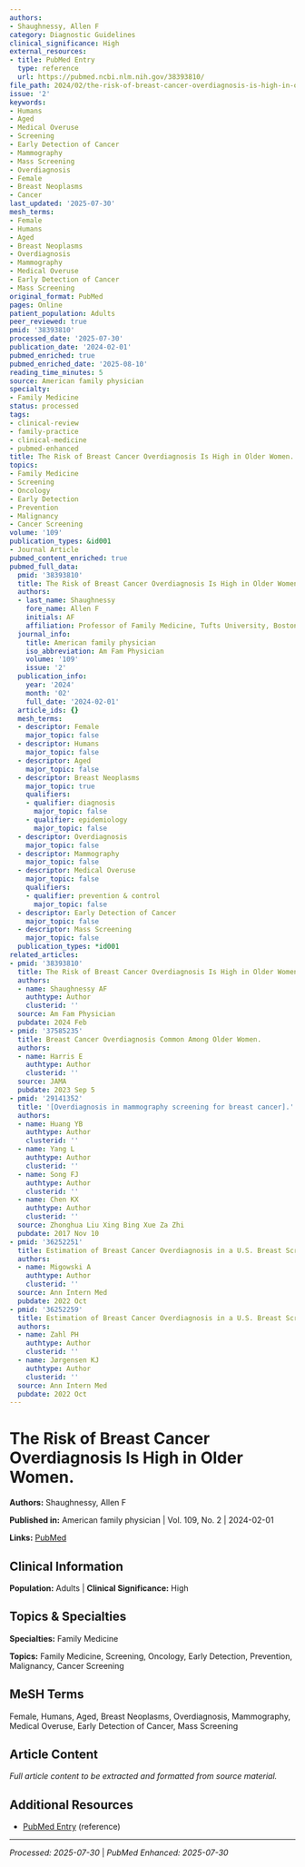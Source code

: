 ```yaml
---
authors:
- Shaughnessy, Allen F
category: Diagnostic Guidelines
clinical_significance: High
external_resources:
- title: PubMed Entry
  type: reference
  url: https://pubmed.ncbi.nlm.nih.gov/38393810/
file_path: 2024/02/the-risk-of-breast-cancer-overdiagnosis-is-high-in-older-wom.md
issue: '2'
keywords:
- Humans
- Aged
- Medical Overuse
- Screening
- Early Detection of Cancer
- Mammography
- Mass Screening
- Overdiagnosis
- Female
- Breast Neoplasms
- Cancer
last_updated: '2025-07-30'
mesh_terms:
- Female
- Humans
- Aged
- Breast Neoplasms
- Overdiagnosis
- Mammography
- Medical Overuse
- Early Detection of Cancer
- Mass Screening
original_format: PubMed
pages: Online
patient_population: Adults
peer_reviewed: true
pmid: '38393810'
processed_date: '2025-07-30'
publication_date: '2024-02-01'
pubmed_enriched: true
pubmed_enriched_date: '2025-08-10'
reading_time_minutes: 5
source: American family physician
specialty:
- Family Medicine
status: processed
tags:
- clinical-review
- family-practice
- clinical-medicine
- pubmed-enhanced
title: The Risk of Breast Cancer Overdiagnosis Is High in Older Women.
topics:
- Family Medicine
- Screening
- Oncology
- Early Detection
- Prevention
- Malignancy
- Cancer Screening
volume: '109'
publication_types: &id001
- Journal Article
pubmed_content_enriched: true
pubmed_full_data:
  pmid: '38393810'
  title: The Risk of Breast Cancer Overdiagnosis Is High in Older Women.
  authors:
  - last_name: Shaughnessy
    fore_name: Allen F
    initials: AF
    affiliation: Professor of Family Medicine, Tufts University, Boston, Mass.
  journal_info:
    title: American family physician
    iso_abbreviation: Am Fam Physician
    volume: '109'
    issue: '2'
  publication_info:
    year: '2024'
    month: '02'
    full_date: '2024-02-01'
  article_ids: {}
  mesh_terms:
  - descriptor: Female
    major_topic: false
  - descriptor: Humans
    major_topic: false
  - descriptor: Aged
    major_topic: false
  - descriptor: Breast Neoplasms
    major_topic: true
    qualifiers:
    - qualifier: diagnosis
      major_topic: false
    - qualifier: epidemiology
      major_topic: false
  - descriptor: Overdiagnosis
    major_topic: false
  - descriptor: Mammography
    major_topic: false
  - descriptor: Medical Overuse
    major_topic: false
    qualifiers:
    - qualifier: prevention & control
      major_topic: false
  - descriptor: Early Detection of Cancer
    major_topic: false
  - descriptor: Mass Screening
    major_topic: false
  publication_types: *id001
related_articles:
- pmid: '38393810'
  title: The Risk of Breast Cancer Overdiagnosis Is High in Older Women.
  authors:
  - name: Shaughnessy AF
    authtype: Author
    clusterid: ''
  source: Am Fam Physician
  pubdate: 2024 Feb
- pmid: '37585235'
  title: Breast Cancer Overdiagnosis Common Among Older Women.
  authors:
  - name: Harris E
    authtype: Author
    clusterid: ''
  source: JAMA
  pubdate: 2023 Sep 5
- pmid: '29141352'
  title: '[Overdiagnosis in mammography screening for breast cancer].'
  authors:
  - name: Huang YB
    authtype: Author
    clusterid: ''
  - name: Yang L
    authtype: Author
    clusterid: ''
  - name: Song FJ
    authtype: Author
    clusterid: ''
  - name: Chen KX
    authtype: Author
    clusterid: ''
  source: Zhonghua Liu Xing Bing Xue Za Zhi
  pubdate: 2017 Nov 10
- pmid: '36252251'
  title: Estimation of Breast Cancer Overdiagnosis in a U.S. Breast Screening Cohort.
  authors:
  - name: Migowski A
    authtype: Author
    clusterid: ''
  source: Ann Intern Med
  pubdate: 2022 Oct
- pmid: '36252259'
  title: Estimation of Breast Cancer Overdiagnosis in a U.S. Breast Screening Cohort.
  authors:
  - name: Zahl PH
    authtype: Author
    clusterid: ''
  - name: Jørgensen KJ
    authtype: Author
    clusterid: ''
  source: Ann Intern Med
  pubdate: 2022 Oct
---
```


# The Risk of Breast Cancer Overdiagnosis Is High in Older Women.

**Authors:** Shaughnessy, Allen F

**Published in:** American family physician | Vol. 109, No. 2 | 2024-02-01

**Links:** [PubMed](https://pubmed.ncbi.nlm.nih.gov/38393810/)

## Clinical Information

**Population:** Adults | **Clinical Significance:** High

## Topics & Specialties

**Specialties:** Family Medicine

**Topics:** Family Medicine, Screening, Oncology, Early Detection, Prevention, Malignancy, Cancer Screening

## MeSH Terms

Female, Humans, Aged, Breast Neoplasms, Overdiagnosis, Mammography, Medical Overuse, Early Detection of Cancer, Mass Screening

## Article Content

*Full article content to be extracted and formatted from source material.*

## Additional Resources

- [PubMed Entry](https://pubmed.ncbi.nlm.nih.gov/38393810/) (reference)

---

*Processed: 2025-07-30* | *PubMed Enhanced: 2025-07-30*
